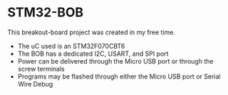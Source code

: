 # STM32-BOB
This breakout-board project was created in my free time. 
- The uC used is an STM32F070CBT6
- The BOB has a dedicated I2C, USART, and SPI port
- Power can be delivered through the Micro USB port or through the screw terminals
- Programs may be flashed through either the Micro USB port or Serial Wire Debug
